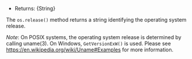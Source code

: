 <!-- YAML
added: v0.3.3
-->

* Returns: {String}

The `os.release()` method returns a string identifying the operating system
release.

*Note*: On POSIX systems, the operating system release is determined by calling
uname(3). On Windows, `GetVersionExW()` is used. Please see
https://en.wikipedia.org/wiki/Uname#Examples for more information.

